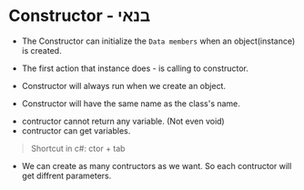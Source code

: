# Constructor - בנאי

- The Constructor can initialize the `Data members` when an object(instance) is created.
- The first action that instance does - is calling to constructor.
- Constructor will always run when we create an object.

- Constructor will have the same name as the class's name.

* contructor cannot return any variable. (Not even void)
* contructor can get variables.

> Shortcut in c#: ctor + tab

- We can create as many contructors as we want. So each contructor will get diffrent parameters.
